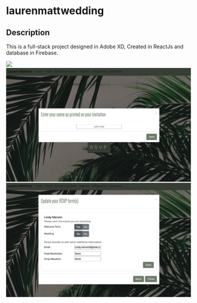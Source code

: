 # laurenmattwedding
## Description 
This is a full-stack project designed in Adobe XD, Created in ReactJs and database in Firebase.

<img src="./screenshots/1.png">
<img src="./screenshots/2.png">
<img src="./screenshots/3.png">
